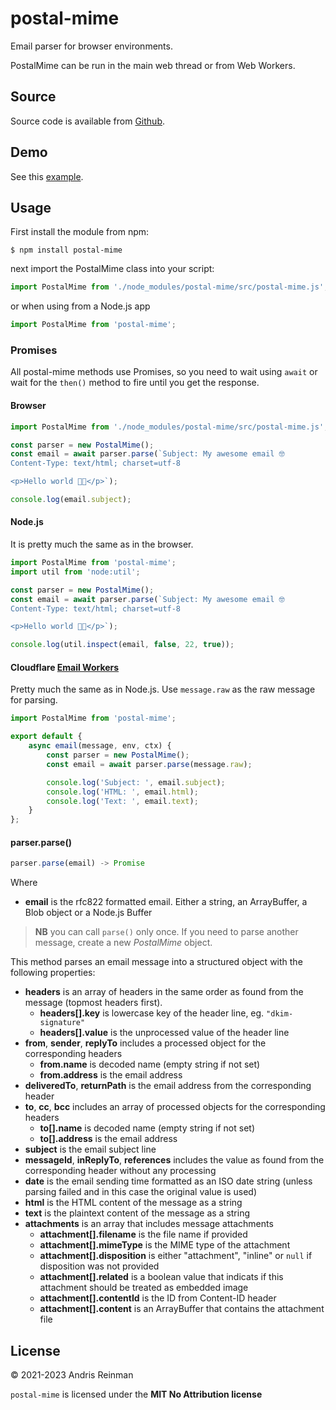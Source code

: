 # postal-mime

Email parser for browser environments.

PostalMime can be run in the main web thread or from Web Workers.

## Source

Source code is available from [Github](https://github.com/postalsys/postal-mime).

## Demo

See this [example](https://kreata.ee/postal-mime/example/).

## Usage

First install the module from npm:

```
$ npm install postal-mime
```

next import the PostalMime class into your script:

```js
import PostalMime from './node_modules/postal-mime/src/postal-mime.js';
```

or when using from a Node.js app

```js
import PostalMime from 'postal-mime';
```

### Promises

All postal-mime methods use Promises, so you need to wait using `await` or wait for the `then()` method to fire until you get the response.

#### Browser

```js
import PostalMime from './node_modules/postal-mime/src/postal-mime.js';

const parser = new PostalMime();
const email = await parser.parse(`Subject: My awesome email 🤓
Content-Type: text/html; charset=utf-8

<p>Hello world 😵‍💫</p>`);

console.log(email.subject);
```

#### Node.js

It is pretty much the same as in the browser.

```js
import PostalMime from 'postal-mime';
import util from 'node:util';

const parser = new PostalMime();
const email = await parser.parse(`Subject: My awesome email 🤓
Content-Type: text/html; charset=utf-8

<p>Hello world 😵‍💫</p>`);

console.log(util.inspect(email, false, 22, true));
```

#### Cloudflare [Email Workers](https://developers.cloudflare.com/email-routing/email-workers/)

Pretty much the same as in Node.js. Use `message.raw` as the raw message for parsing.

```js
import PostalMime from 'postal-mime';

export default {
    async email(message, env, ctx) {
        const parser = new PostalMime();
        const email = await parser.parse(message.raw);

        console.log('Subject: ', email.subject);
        console.log('HTML: ', email.html);
        console.log('Text: ', email.text);
    }
};
```

#### parser.parse()

```js
parser.parse(email) -> Promise
```

Where

-   **email** is the rfc822 formatted email. Either a string, an ArrayBuffer, a Blob object or a Node.js Buffer

> **NB** you can call `parse()` only once. If you need to parse another message, create a new _PostalMime_ object.

This method parses an email message into a structured object with the following properties:

-   **headers** is an array of headers in the same order as found from the message (topmost headers first).
    -   **headers[].key** is lowercase key of the header line, eg. `"dkim-signature"`
    -   **headers[].value** is the unprocessed value of the header line
-   **from**, **sender**, **replyTo** includes a processed object for the corresponding headers
    -   **from.name** is decoded name (empty string if not set)
    -   **from.address** is the email address
-   **deliveredTo**, **returnPath** is the email address from the corresponding header
-   **to**, **cc**, **bcc** includes an array of processed objects for the corresponding headers
    -   **to[].name** is decoded name (empty string if not set)
    -   **to[].address** is the email address
-   **subject** is the email subject line
-   **messageId**, **inReplyTo**, **references** includes the value as found from the corresponding header without any processing
-   **date** is the email sending time formatted as an ISO date string (unless parsing failed and in this case the original value is used)
-   **html** is the HTML content of the message as a string
-   **text** is the plaintext content of the message as a string
-   **attachments** is an array that includes message attachments
    -   **attachment[].filename** is the file name if provided
    -   **attachment[].mimeType** is the MIME type of the attachment
    -   **attachment[].disposition** is either "attachment", "inline" or `null` if disposition was not provided
    -   **attachment[].related** is a boolean value that indicats if this attachment should be treated as embedded image
    -   **attachment[].contentId** is the ID from Content-ID header
    -   **attachment[].content** is an ArrayBuffer that contains the attachment file

## License

&copy; 2021-2023 Andris Reinman

`postal-mime` is licensed under the **MIT No Attribution license**
